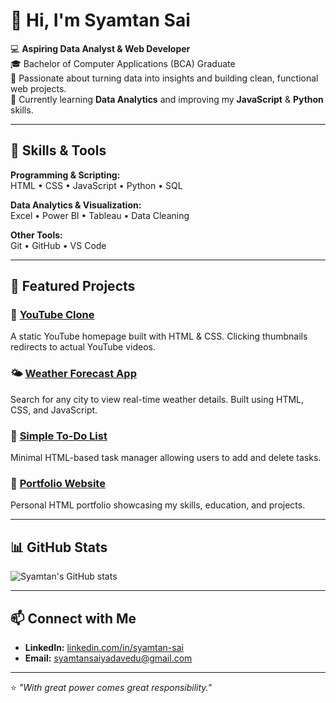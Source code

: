 # 👋 Hi, I'm Syamtan Sai  

💻 **Aspiring Data Analyst & Web Developer**  
🎓 Bachelor of Computer Applications (BCA) Graduate  
🎯 Passionate about turning data into insights and building clean, functional web projects.  
🌱 Currently learning **Data Analytics** and improving my **JavaScript** & **Python** skills.  

---

## 🚀 Skills & Tools  

**Programming & Scripting:**  
HTML • CSS • JavaScript • Python • SQL  

**Data Analytics & Visualization:**  
Excel • Power BI • Tableau • Data Cleaning  

**Other Tools:**  
Git • GitHub • VS Code  

---

## 📂 Featured Projects  

### 🎥 [YouTube Clone](https://github.com/syamtan-sai/youtube-clone)  
A static YouTube homepage built with HTML & CSS. Clicking thumbnails redirects to actual YouTube videos.

### 🌤 [Weather Forecast App](https://github.com/syamtan-sai/weather-forecast-app)  
Search for any city to view real-time weather details. Built using HTML, CSS, and JavaScript.

### 📝 [Simple To-Do List](https://github.com/syamtan-sai/simple-todo-list)  
Minimal HTML-based task manager allowing users to add and delete tasks.

### 💼 [Portfolio Website](https://github.com/syamtan-sai/portfolio-website)  
Personal HTML portfolio showcasing my skills, education, and projects.

---

## 📊 GitHub Stats  

![Syamtan's GitHub stats](https://github-readme-stats.vercel.app/api?username=syamtan-sai&show_icons=true&theme=tokyonight)  

---

## 📫 Connect with Me  
- **LinkedIn:** [linkedin.com/in/syamtan-sai](https://linkedin.com/in/syamtan-sai)  
- **Email:** syamtansaiyadavedu@gmail.com  

---

⭐ *"With great power comes great responsibility."*
